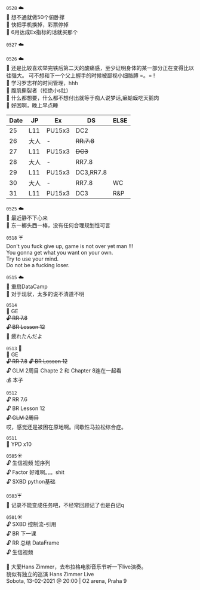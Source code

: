 ``0528`` :cloud:   
:memo: 想不通就做50个俯卧撑    
:memo: 快把手机换掉，彩票停掉   
:gift: 6月达成Ex指标的话就买那个  


``0527`` :cloud:  

``0526`` :cloud:   
:memo: 还是比较喜欢举完铁后第二天的酸痛感，至少证明身体的某一部分正在变得比以往强大。
可不想和下一个父上握手的时候被鄙视小细胳膊 =。= !    
:memo: 学习罗志祥的时间管理，hhh  
:memo: 腹肌撕裂者（拒绝小s肚)  
:memo: 什么都想要，什么都不想付出就等于痴人说梦话,癞蛤蟆吃天鹅肉  
:memo: 好困啊，晚上早点睡   


| Date        |   JP           | Ex  |DS|ELSE|
| ------------- |-------------|-----|---|--|
| 25      | L11      | PU15x3 |DC2|
| 26      | 大人      |  -     |~~RR.7.8~~|
| 27      | L11      |  PU15x3 |~~DC3~~|
| 28      | 大人      | -       |RR7.8|
| 29      | L11      |  PU15x3 |DC3,RR7.8|
| 30      | 大人      |  - |RR7.8|WC
| 31      | L11      |  PU15x3 |DC3|R&P



``0525`` :cloud:  
 :memo: 最近静不下心来  
 :memo: 东一榔头西一棒，没有任何合理规划性可言  
 



``0518`` :umbrella:    
Don't you fuck give up, game is not over yet man !!!     
You gonna get what you want on your own.     
Try to use your mind.      
Do not be a fucking loser.    


``0515`` :cloud:   
 :memo: 重启DataCamp    
 :memo: 对于现状，太多的说不清道不明  

``0514``  
:microscope: GE  
~~:unlock: RR 7.8~~   
~~:unlock: BR Lesson 12~~     
:memo: 疲れたんだよ   


``0513`` :birthday:  
:microscope: GE  
~~:unlock: RR 7.8~~ 
~~:unlock: BR Lesson 12~~  
:unlock: GLM 2周目 Chapte 2 和 Chapter 8连在一起看  
:moneybag: 本子  


``0512``     
:unlock: RR 7.6     
:unlock: BR Lesson 12      
~~:unlock: GLM 2周目~~    
哎，感觉还是被困在原地啊。间歇性马拉松综合症。   


``0511``    
:microscope: YPD  x10    




``0505``:sunny:   
:unlock: 生信视频 短序列  
:unlock: Factor    好难啊。。。shit  
:unlock: SXBD python基础   



``0503``:umbrella:   
:memo: 记录不能变成任务吧，不经常回顾记了也是白记q  


``0501``:sunny:  
:unlock: SXBD 控制流-引用  
:unlock: BR 下一课  
:unlock: RR 总结 DataFrame  
:unlock: 生信视频  

:memo: 大爱Hans Zimmer，去布拉格电影音乐节听一下live演奏。  
貌似有独立的巡演
 Hans Zimmer Live  
Sobota, 13-02-2021 @ 20:00 | O2 arena, Praha 9  


